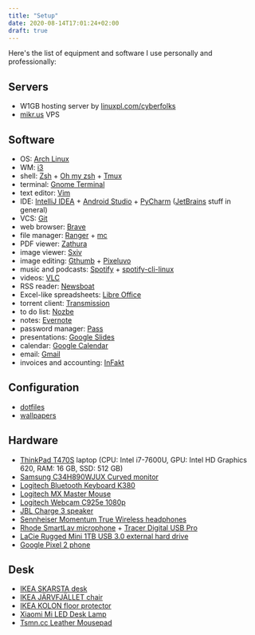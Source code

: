 ```yaml
---
title: "Setup"
date: 2020-08-14T17:01:24+02:00
draft: true
---
```


Here's the list of equipment and software I use personally and professionally:

Servers
-------

- W1GB hosting server by [linuxpl.com/cyberfolks](https://linuxpl.com)
- [mikr.us](https://mikr.us) VPS

Software
--------
- OS: [Arch Linux](https://www.archlinux.org)
- WM: [i3](https://i3wm.org)
- shell: [Zsh](https://www.zsh.org) + [Oh my zsh](https://ohmyz.sh/) + [Tmux](https://github.com/tmux/tmux/wiki)
- terminal: [Gnome Terminal](https://help.gnome.org/users/gnome-terminal/stable)
- text editor: [Vim](https://vim.org)
- IDE: [IntelliJ IDEA](https://www.jetbrains.com/idea) + [Android Studio](https://developer.android.com/studio) + [PyCharm](https://www.jetbrains.com/pycharm/) ([JetBrains](https://www.jetbrains.com/) stuff in general)
- VCS: [Git](https://git-scm.com)
- web browser: [Brave](https://brave.com)
- file manager: [Ranger](https://github.com/ranger/ranger) + [mc](https://github.com/MidnightCommander/mc)
- PDF viewer: [Zathura](https://pwmt.org/projects/zathura)
- image viewer: [Sxiv](https://github.com/muennich/sxiv)
- image editing: [Gthumb](https://wiki.gnome.org/Apps/Gthumb) + [Pixeluvo](http://www.pixeluvo.com)
- music and podcasts: [Spotify](https://www.spotify.com/) + [spotify-cli-linux](https://github.com/pwittchen/spotify-cli-linux)
- videos: [VLC](https://www.videolan.org/vlc/)
- RSS reader: [Newsboat](https://newsboat.org/)
- Excel-like spreadsheets: [Libre Office](https://www.libreoffice.org)
- torrent client: [Transmission](https://transmissionbt.com)
- to do list: [Nozbe](https://nozbe.com/?a=piotrwittchen)
- notes: [Evernote](evernote.com)
- password manager: [Pass](https://www.passwordstore.org)
- presentations: [Google Slides](http://slides.google.com)
- calendar: [Google Calendar](https://calendar.google.com)
- email: [Gmail](http://gmail.com)
- invoices and accounting: [InFakt](https://www.infakt.pl/polecam/piotr-wittchen)

Configuration
-------------
- [dotfiles](https://github.com/pwittchen/dotfiles)
- [wallpapers](https://github.com/pwittchen/wallpapers)

Hardware
--------
- [ThinkPad T470S](https://allegro.pl/kategoria/laptopy-ibm-lenovo-77920?string=Thinkpad%20T470S&bmatch=baseline-al-product-cl-eyesa2-engag-dict43-ele-1-1-0326) laptop (CPU: Intel i7-7600U, GPU: Intel HD Graphics 620, RAM: 16 GB, SSD: 512 GB)
- [Samsung C34H890WJUX Curved monitor](https://www.x-kom.pl/p/384162-monitor-led-32-i-wiekszy-samsung-c34h890wjux-curved.html?partnerid=100489039&sm12=Mjk=&ts=1583966834&token=f2fa124dd475113a22d84580304b145d&86)
- [Logitech Bluetooth Keyboard K380](https://www.x-kom.pl/p/267644-klawiatura-bezprzewodowa-logitech-bluetooth-keyboard-k380-szara.html?partnerid=100489039&sm12=NDk=&ts=1583966911&token=5ee850ae833192790b4c4bf26002e574&98)
- [Logitech MX Master Mouse](https://www.x-kom.pl/p/370388-myszka-bezprzewodowa-logitech-mx-master-2s-wireless-mouse-graphite.html?partnerid=100489039&sm12=NDk=&ts=1583966911&token=5ee850ae833192790b4c4bf26002e574&101)
- [Logitech Webcam C925e 1080p](https://www.x-kom.pl/p/345863-kamera-internetowa-logitech-webcam-c925e-1080p.html?partnerid=100489039&sm12=NDk=&ts=1583966911&token=5ee850ae833192790b4c4bf26002e574&81)
- [JBL Charge 3 speaker](https://www.x-kom.pl/p/500958-glosnik-przenosny-jbl-charge-3-stealth-edition-czarny.html?partnerid=100489039&sm12=NDk=&ts=1583966911&token=5ee850ae833192790b4c4bf26002e574&88)
- [Sennheiser Momentum True Wireless headphones](https://www.x-kom.pl/p/471041-sluchawki-bezprzewodowe-sennheiser-momentum-true-wireless-czarny.html?partnerid=100489039&sm12=NDk=&ts=1583966911&token=5ee850ae833192790b4c4bf26002e574&99)
- [Rhode SmartLav microphone](https://www.x-kom.pl/p/530122-mikrofon-rode-smartlav.html?partnerid=100489039&sm12=NDk=&ts=1583966911&token=5ee850ae833192790b4c4bf26002e574&57) + [Tracer Digital USB Pro](https://en.tracer.eu/microphone-tracer-digital-usb-pro)
- [LaCie Rugged Mini 1TB USB 3.0 external hard drive](https://www.x-kom.pl/p/298286-dysk-zewnetrzny-przenosny-lacie-rugged-mini-1tb-usb-30.html?partnerid=100489039&sm12=NDk=&ts=1583966911&token=5ee850ae833192790b4c4bf26002e574&89)
- [Google Pixel 2 phone](https://www.x-kom.pl/p/500321-smartfon-telefon-google-pixel-3a-64gb-white.html?partnerid=100489039&sm12=NDk=&ts=1583966911&token=5ee850ae833192790b4c4bf26002e574&78)

Desk
----
- [IKEA SKARSTA desk](https://www.ikea.com/pl/pl/p/skarsta-biurko-z-regulacja-wysokosci-bialy-s59324818)
- [IKEA JÄRVFJÄLLET chair](https://www.ikea.com/pl/pl/p/jaervfjaellet-krzeslo-biurowe-z-podlokietnikami-gunnared-ciemnoszary-czarny-s99275632)
- [IKEA KOLON floor protector](https://www.ikea.com/pl/pl/p/kolon-ochraniacz-podlogi-44881100)
- [Xiaomi Mi LED Desk Lamp](https://www.x-kom.pl/p/541128-inteligentna-lampa-xiaomi-mi-led-desk-lamp-1s-lampka-biurkowa.html?partnerid=100489039&sm12=NDk=&ts=1583966911&token=5ee850ae833192790b4c4bf26002e574&96)
- [Tsmn.cc Leather Mousepad](http://tsmn.cc/shop/accessories/other/leather-mousepad)
